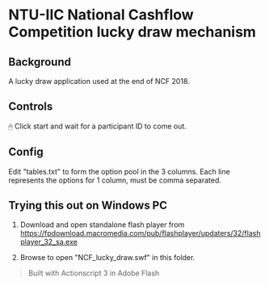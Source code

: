 # NTU-IIC National Cashflow Competition lucky draw mechanism

## Background

A lucky draw application used at the end of NCF 2018.


## Controls

🖱 Click start and wait for a participant ID to come out.

## Config

Edit "tables.txt" to form the option pool in the 3 columns.
Each line represents the options for 1 column, must be comma separated.

## Trying this out on Windows PC

1. Download and open standalone flash player from https://fpdownload.macromedia.com/pub/flashplayer/updaters/32/flashplayer_32_sa.exe

2. Browse to open "NCF_lucky_draw.swf" in this folder.

> Built with Actionscript 3 in Adobe Flash
